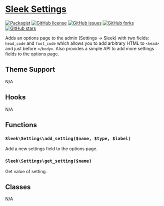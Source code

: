 # [Sleek Settings](https://github.com/powerbuoy/sleek-settings/)

[![Packagist](https://img.shields.io/packagist/vpre/powerbuoy/sleek-settings.svg?style=flat-square)](https://packagist.org/packages/powerbuoy/sleek-settings)
[![GitHub license](https://img.shields.io/github/license/powerbuoy/sleek-settings.svg?style=flat-square)](https://github.com/powerbuoy/sleek-settings/blob/master/LICENSE)
[![GitHub issues](https://img.shields.io/github/issues/powerbuoy/sleek-settings.svg?style=flat-square)](https://github.com/powerbuoy/sleek-settings/issues)
[![GitHub forks](https://img.shields.io/github/forks/powerbuoy/sleek-settings.svg?style=flat-square)](https://github.com/powerbuoy/sleek-settings/network)
[![GitHub stars](https://img.shields.io/github/stars/powerbuoy/sleek-settings.svg?style=flat-square)](https://github.com/powerbuoy/sleek-settings/stargazers)

Adds an options page to the admin (Settings -> Sleek) with two fields: `head_code` and `foot_code` which allows you to add arbitrary HTML to `<head>` and just before `</body>`. Also provides a simple API to add more settings fields to the options page.

## Theme Support

N/A

## Hooks

N/A

## Functions

### `Sleek\Settings\add_setting($name, $type, $label)`

Add a new settings field to the options page.

### `Sleek\Settings\get_setting($name)`

Get value of setting.

## Classes

N/A
